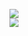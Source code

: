 [![](https://img.shields.io/badge/Made%20With-Github%20Spray-lightgrey.svg?style=for-the-badge&logo=github)](https://github.com/Annihil/github-spray#22471)  
[![](https://i.imgur.com/2DrTn0Z.gif)](https://github.com/Annihil/github-spray)